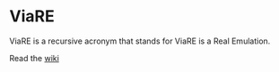 # ViaRE

ViaRE is a recursive acronym that stands for ViaRE is a Real Emulation.

Read the [wiki](./wiki)